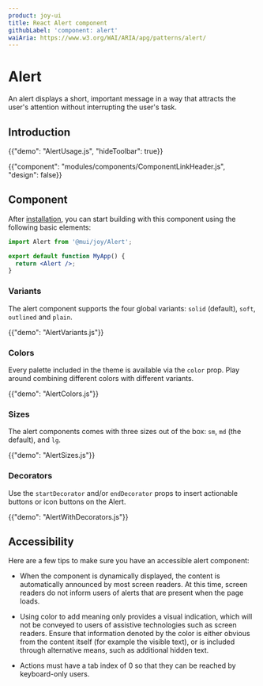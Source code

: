 ```yaml
---
product: joy-ui
title: React Alert component
githubLabel: 'component: alert'
waiAria: https://www.w3.org/WAI/ARIA/apg/patterns/alert/
---
```


# Alert

<p class="description">An alert displays a short, important message in a way that attracts the user's attention without interrupting the user's task.</p>

## Introduction

{{"demo": "AlertUsage.js", "hideToolbar": true}}

{{"component": "modules/components/ComponentLinkHeader.js", "design": false}}

## Component

After [installation](/joy-ui/getting-started/installation/), you can start building with this component using the following basic elements:

```jsx
import Alert from '@mui/joy/Alert';

export default function MyApp() {
  return <Alert />;
}
```

### Variants

The alert component supports the four global variants: `solid` (default), `soft`, `outlined` and `plain`.

{{"demo": "AlertVariants.js"}}

### Colors

Every palette included in the theme is available via the `color` prop.
Play around combining different colors with different variants.

{{"demo": "AlertColors.js"}}

### Sizes

The alert components comes with three sizes out of the box: `sm`, `md` (the default), and `lg`.

{{"demo": "AlertSizes.js"}}

### Decorators

Use the `startDecorator` and/or `endDecorator` props to insert actionable buttons or icon buttons on the Alert.

{{"demo": "AlertWithDecorators.js"}}

## Accessibility

Here are a few tips to make sure you have an accessible alert component:

- When the component is dynamically displayed, the content is automatically announced by most screen readers.
  At this time, screen readers do not inform users of alerts that are present when the page loads.

- Using color to add meaning only provides a visual indication, which will not be conveyed to users of assistive technologies such as screen readers.
  Ensure that information denoted by the color is either obvious from the content itself (for example the visible text), or is included through alternative means, such as additional hidden text.

- Actions must have a tab index of 0 so that they can be reached by keyboard-only users.
